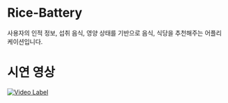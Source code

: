 # Rice-Battery
사용자의 인적 정보, 섭취 음식, 영양 상태를 기반으로 음식, 식당을 추천해주는 어플리케이션입니다.

# 시연 영상
[![Video Label](http://img.youtube.com/vi/b8eox2USJYk/0.jpg)](https://www.youtube.com/watch?v=b8eox2USJYk&feature=youtu.be)
